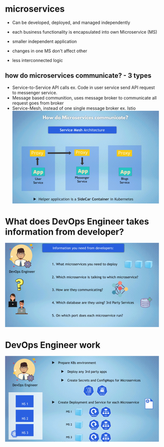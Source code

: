 # microservices

- Can be developed, deployed, and managed independently

- each business functionality is encapsulated into own Microservice (MS)
- smaller independent application
- changes in one MS don't affect other
- less interconnected logic
## how do microservices communicate? - 3 types
- Service-to-Service API calls ex. Code in user service send API request to messenger service.
- Message based communition, uses message broker to communicate all request goes from broker    
- Service-Mesh, instead of one single message broker ex. Istio
![Microservices-Service-Mesh.png](/assets/Microservices-Service-Mesh.png)


# What does DevOps Engineer takes information from developer?
![Information-from-developer.png](/assets/Information-from-developer.png)
# DevOps Engineer work
![DevOps Engineer work](/assets/DevOps-Engineer-work.png)
